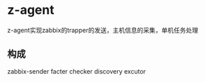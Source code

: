 # z-agent
z-agent实现zabbix的trapper的发送，主机信息的采集，单机任务处理

## 构成

 zabbix-sender
 facter
 checker
 discovery
 excutor
